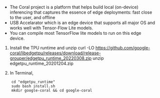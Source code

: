 - The Coral project is a platform that helps build local (on-device) inferencing that captures the essence of edge deployments: fast close to the user, and offline
- USB Accelarator which is an edge device that supports all major OS and works well with Tensor-Flow Lite models.
- You can compile most TensorFlow lite models to run on this edge device.

1. Install the TPU runtime and unzip 
curl -LO https://github.com/google-coral/libedgetpu/releases/download/release-grouper/edgetpu_runtime_20220308.zip
unzip edgetpu_runtime_20201204.zip

2. In Terminal, 

```
    cd "edgetpu_runtime"
    sudo bash install.sh
    mkdir google-coral && cd google-coral